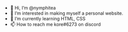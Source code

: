 - 👋 Hi, I’m @nymphitea
- 👀 I’m interested in making myself a personal website.
- 🌱 I’m currently learning HTML, CSS
- 📫 How to reach me kore#6273 on discord

<!---
nymphitea/nymphitea is a ✨ special ✨ repository because its `README.md` (this file) appears on your GitHub profile.
You can click the Preview link to take a look at your changes.
--->

